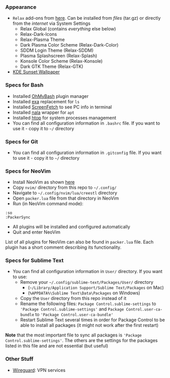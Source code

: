 ### Appearance
- `Relax` add-ons from [here](https://store.kde.org/p/1687619/). Can be installed from _files_ (tar.gz) or directly from the _internet_ via System Settings
  - Relax Global (contains _everything_ else below)
  - Relax-Dark-Icons
  - Relax-Plasma Theme
  - Dark Plasma Color Scheme (Relax-Dark-Color)
  - SDDM Login Theme (Relax-SDDM)
  - Plasma Splashscreen (Relax-Splash)
  - Konsole Color Scheme (Relax-Konsole)
  - Dark GTK Theme (Relax-GTK)
- [KDE Sunset Wallpaper](https://github.com/Oman395/kde-sunset-wallpaper)

### Specs for Bash
- Installed [OhMyBash](https://ohmybash.nntoan.com/) plugin manager
- Installed [exa](https://github.com/ogham/exa) replacement for `ls`
- Installed [ScreenFetch](https://github.com/KittyKatt/screenFetch) to see PC info in terminal
- Installed [nala](https://github.com/volitank/nala) wrapper for `apt`
- Installed [htop](https://github.com/htop-dev/htop) for system processes management
- You can find all configuration information in `.bashrc` file. If you want to use it - copy it to `~/` directory

### Specs for Git
- You can find all configuration information in `.gitconfig` file. If you want to use it - copy it to `~/` directory

### Specs for NeoVim
- Install NeoVim as shown [here](https://github.com/neovim/neovim/wiki/Installing-Neovim#debian)
- Copy `nvim/` directory from this repo to `~/.config/`
- Navigate to `~/.config/nvim/lua/creestl` directory
- Open `packer.lua` file from that directory in NeoVim
- Run (in NeoVim command mode):
```
:so
:PackerSync
```
- All plugins will be installed and configured automatically
- Quit and enter NeoVim

List of all plugins for NeoVim can also be found in `packer.lua` file. Each plugin has a short
comment describing its functionality.

### Specs for Sublime Text
- You can find all configuration information in `User/` directory. If you want to use:
  - Remove your `~/.config/sublime-text/Packages/User/` directory
    - (`~/Library/Application Support/Sublime Text/Packages` on Mac)
    - (`%APPDATA%\Sublime Text\Data\Packages` on Windows)
  - Copy the `User` directory from this repo instead of it
  - Rename the following files: `Package Control.sublime-settings` to `'Package Control.sublime-settings'` and `Package Control.user-ca-bundle` to `'Package Control.user-ca-bundle'`
  - Restart Sublime Text several times in order for Package Control to be able to install all packages (it might not work after the first restart)    

__Note__ that the most important file to sync all packages is `'Package Control.sublime-settings'`. The others are the settings for the packages listed in this file and are not essential (but useful)


### Other Stuff
- [Wireguard](https://www.wireguard.com/install/): VPN services
